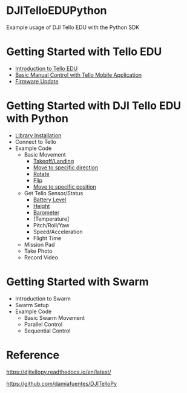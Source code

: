 # DJITelloEDUPython
Example usage of DJI Tello EDU with the Python SDK

# Getting Started with Tello EDU
- [Introduction to Tello EDU](https://github.com/PerfecXX/DJITelloEDUPython/blob/main/doc/00_Introduction_to_TelloEDU.md)
- [Basic Manual Control with Tello Mobile Application](https://github.com/PerfecXX/DJITelloEDUPython/blob/main/doc/01_Manual_Control_with_Application.md)
- [Firmware Update](https://github.com/PerfecXX/DJITelloEDUPython/blob/main/doc/02_Firmware_Update.md)

# Getting Started with DJI Tello EDU with Python
- [Library Installation](https://github.com/PerfecXX/DJITelloEDUPython/blob/main/doc/libinstall.md)
- Connect to Tello
- Example Code
  - Basic Movement
    - [Takeoff/Landing](https://github.com/PerfecXX/DJITelloEDUPython/blob/main/example/basic%20movement/takeoff-landing.py)
    - [Move to specific direction](https://github.com/PerfecXX/DJITelloEDUPython/blob/main/example/basic%20movement/move2direction.py)
    - [Rotate](https://github.com/PerfecXX/DJITelloEDUPython/blob/main/example/basic%20movement/rotate.py)
    - [Flip](https://github.com/PerfecXX/DJITelloEDUPython/blob/main/example/basic%20movement/flip.py)
    - [Move to specific position](https://github.com/PerfecXX/DJITelloEDUPython/blob/main/example/basic%20movement/move2position.py)
  - Get Tello Sensor/Status
    - [Battery Level](https://github.com/PerfecXX/DJITelloEDUPython/blob/main/example/get%20sensor/get_battery.py)
    - [Height](https://github.com/PerfecXX/DJITelloEDUPython/blob/main/example/get%20sensor/get_height.py)
    - [Barometer](https://github.com/PerfecXX/DJITelloEDUPython/blob/main/example/get%20sensor/get_barometer.py)
    - [Temperature]
    - Pitch/Roll/Yaw
    - Speed/Acceleration
    - Flight Time
  - Mission Pad
  - Take Photo
  - Record Video
# Getting Started with Swarm
- Introduction to Swarm
- Swarm Setup
- Example Code
  - Basic Swarm Movement
  - Parallel Control
  - Sequential Control
  
# Reference

https://djitellopy.readthedocs.io/en/latest/

https://github.com/damiafuentes/DJITelloPy
